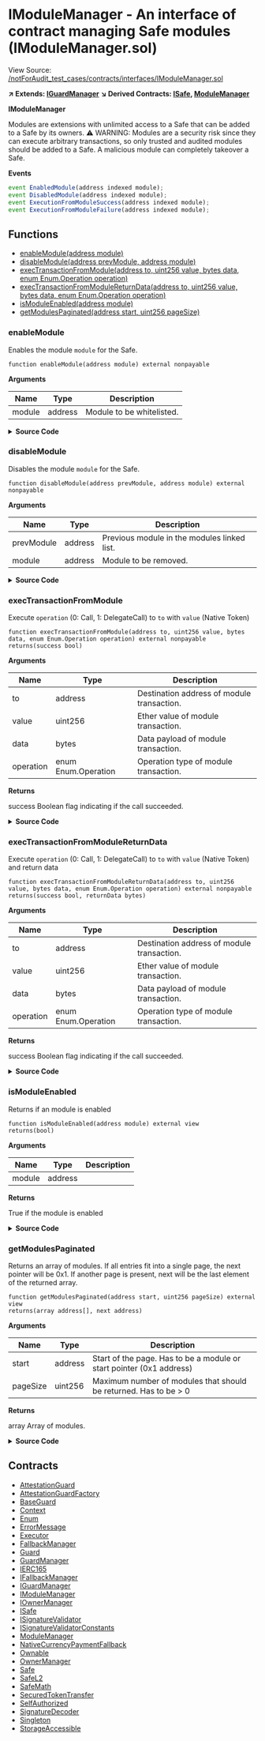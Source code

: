 # IModuleManager - An interface of contract managing Safe modules (IModuleManager.sol)

View Source: [/notForAudit_test_cases/contracts/interfaces/IModuleManager.sol](../notForAudit_test_cases/contracts/interfaces/IModuleManager.sol)

**↗ Extends: [IGuardManager](IGuardManager.md)**
**↘ Derived Contracts: [ISafe](ISafe.md), [ModuleManager](ModuleManager.md)**

**IModuleManager**

Modules are extensions with unlimited access to a Safe that can be added to a Safe by its owners.
⚠️ WARNING: Modules are a security risk since they can execute arbitrary transactions,
so only trusted and audited modules should be added to a Safe. A malicious module can
completely takeover a Safe.

**Events**

```js
event EnabledModule(address indexed module);
event DisabledModule(address indexed module);
event ExecutionFromModuleSuccess(address indexed module);
event ExecutionFromModuleFailure(address indexed module);
```

## Functions

- [enableModule(address module)](#enablemodule)
- [disableModule(address prevModule, address module)](#disablemodule)
- [execTransactionFromModule(address to, uint256 value, bytes data, enum Enum.Operation operation)](#exectransactionfrommodule)
- [execTransactionFromModuleReturnData(address to, uint256 value, bytes data, enum Enum.Operation operation)](#exectransactionfrommodulereturndata)
- [isModuleEnabled(address module)](#ismoduleenabled)
- [getModulesPaginated(address start, uint256 pageSize)](#getmodulespaginated)

### enableModule

Enables the module `module` for the Safe.

```solidity
function enableModule(address module) external nonpayable
```

**Arguments**

| Name   | Type    | Description               |
| ------ | ------- | ------------------------- |
| module | address | Module to be whitelisted. |

<details>
	<summary><strong>Source Code</strong></summary>

```javascript
tion enableModule(address module) external;

```

</details>

### disableModule

Disables the module `module` for the Safe.

```solidity
function disableModule(address prevModule, address module) external nonpayable
```

**Arguments**

| Name       | Type    | Description                                 |
| ---------- | ------- | ------------------------------------------- |
| prevModule | address | Previous module in the modules linked list. |
| module     | address | Module to be removed.                       |

<details>
	<summary><strong>Source Code</strong></summary>

```javascript
tion disableModule(address prevModule, address module) external;

```

</details>

### execTransactionFromModule

Execute `operation` (0: Call, 1: DelegateCall) to `to` with `value` (Native Token)

```solidity
function execTransactionFromModule(address to, uint256 value, bytes data, enum Enum.Operation operation) external nonpayable
returns(success bool)
```

**Arguments**

| Name      | Type                | Description                                |
| --------- | ------------------- | ------------------------------------------ |
| to        | address             | Destination address of module transaction. |
| value     | uint256             | Ether value of module transaction.         |
| data      | bytes               | Data payload of module transaction.        |
| operation | enum Enum.Operation | Operation type of module transaction.      |

**Returns**

success Boolean flag indicating if the call succeeded.

<details>
	<summary><strong>Source Code</strong></summary>

```javascript
tion execTransactionFromModule(
        address to,
        uint256 value,
        bytes memory data,
        Enum.Operation operation
    ) external returns (bool success);

```

</details>

### execTransactionFromModuleReturnData

Execute `operation` (0: Call, 1: DelegateCall) to `to` with `value` (Native Token) and return data

```solidity
function execTransactionFromModuleReturnData(address to, uint256 value, bytes data, enum Enum.Operation operation) external nonpayable
returns(success bool, returnData bytes)
```

**Arguments**

| Name      | Type                | Description                                |
| --------- | ------------------- | ------------------------------------------ |
| to        | address             | Destination address of module transaction. |
| value     | uint256             | Ether value of module transaction.         |
| data      | bytes               | Data payload of module transaction.        |
| operation | enum Enum.Operation | Operation type of module transaction.      |

**Returns**

success Boolean flag indicating if the call succeeded.

<details>
	<summary><strong>Source Code</strong></summary>

```javascript
tion execTransactionFromModuleReturnData(
        address to,
        uint256 value,
        bytes memory data,
        Enum.Operation operation
    ) external returns (bool success, bytes memory returnData);

```

</details>

### isModuleEnabled

Returns if an module is enabled

```solidity
function isModuleEnabled(address module) external view
returns(bool)
```

**Arguments**

| Name   | Type    | Description |
| ------ | ------- | ----------- |
| module | address |             |

**Returns**

True if the module is enabled

<details>
	<summary><strong>Source Code</strong></summary>

```javascript
tion isModuleEnabled(address module) external view returns (bool);

```

</details>

### getModulesPaginated

Returns an array of modules.
If all entries fit into a single page, the next pointer will be 0x1.
If another page is present, next will be the last element of the returned array.

```solidity
function getModulesPaginated(address start, uint256 pageSize) external view
returns(array address[], next address)
```

**Arguments**

| Name     | Type    | Description                                                          |
| -------- | ------- | -------------------------------------------------------------------- |
| start    | address | Start of the page. Has to be a module or start pointer (0x1 address) |
| pageSize | uint256 | Maximum number of modules that should be returned. Has to be > 0     |

**Returns**

array Array of modules.

<details>
	<summary><strong>Source Code</strong></summary>

```javascript
tion getModulesPaginated(address start, uint256 pageSize) external view returns (address[] memory array, address next);
}

```

</details>

## Contracts

- [AttestationGuard](AttestationGuard.md)
- [AttestationGuardFactory](AttestationGuardFactory.md)
- [BaseGuard](BaseGuard.md)
- [Context](Context.md)
- [Enum](Enum.md)
- [ErrorMessage](ErrorMessage.md)
- [Executor](Executor.md)
- [FallbackManager](FallbackManager.md)
- [Guard](Guard.md)
- [GuardManager](GuardManager.md)
- [IERC165](IERC165.md)
- [IFallbackManager](IFallbackManager.md)
- [IGuardManager](IGuardManager.md)
- [IModuleManager](IModuleManager.md)
- [IOwnerManager](IOwnerManager.md)
- [ISafe](ISafe.md)
- [ISignatureValidator](ISignatureValidator.md)
- [ISignatureValidatorConstants](ISignatureValidatorConstants.md)
- [ModuleManager](ModuleManager.md)
- [NativeCurrencyPaymentFallback](NativeCurrencyPaymentFallback.md)
- [Ownable](Ownable.md)
- [OwnerManager](OwnerManager.md)
- [Safe](Safe.md)
- [SafeL2](SafeL2.md)
- [SafeMath](SafeMath.md)
- [SecuredTokenTransfer](SecuredTokenTransfer.md)
- [SelfAuthorized](SelfAuthorized.md)
- [SignatureDecoder](SignatureDecoder.md)
- [Singleton](Singleton.md)
- [StorageAccessible](StorageAccessible.md)
